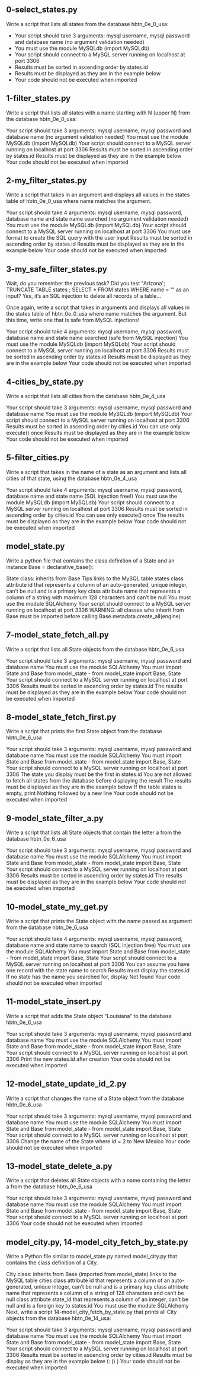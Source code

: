 ## 0-select_states.py
Write a script that lists all states from the database hbtn_0e_0_usa:

- Your script should take 3 arguments: mysql username, mysql password and database name (no argument validation needed)
- You must use the module MySQLdb (import MySQLdb)
- Your script should connect to a MySQL server running on localhost at port 3306
- Results must be sorted in ascending order by states.id
- Results must be displayed as they are in the example below
- Your code should not be executed when imported

## 1-filter_states.py
Write a script that lists all states with a name starting with N (upper N) from the database hbtn_0e_0_usa:

Your script should take 3 arguments: mysql username, mysql password and database name (no argument validation needed)
You must use the module MySQLdb (import MySQLdb)
Your script should connect to a MySQL server running on localhost at port 3306
Results must be sorted in ascending order by states.id
Results must be displayed as they are in the example below
Your code should not be executed when imported

## 2-my_filter_states.py
Write a script that takes in an argument and displays all values in the states table of hbtn_0e_0_usa where name matches the argument.

Your script should take 4 arguments: mysql username, mysql password, database name and state name searched (no argument validation needed)
You must use the module MySQLdb (import MySQLdb)
Your script should connect to a MySQL server running on localhost at port 3306
You must use format to create the SQL query with the user input
Results must be sorted in ascending order by states.id
Results must be displayed as they are in the example below
Your code should not be executed when imported

## 3-my_safe_filter_states.py
Wait, do you remember the previous task? Did you test "Arizona'; TRUNCATE TABLE states ; SELECT * FROM states WHERE name = '" as an input?
Yes, it’s an SQL injection to delete all records of a table…

Once again, write a script that takes in arguments and displays all values in the states table of hbtn_0e_0_usa where name matches the argument. But this time, write one that is safe from MySQL injections!

Your script should take 4 arguments: mysql username, mysql password, database name and state name searched (safe from MySQL injection)
You must use the module MySQLdb (import MySQLdb)
Your script should connect to a MySQL server running on localhost at port 3306
Results must be sorted in ascending order by states.id
Results must be displayed as they are in the example below
Your code should not be executed when imported

## 4-cities_by_state.py
Write a script that lists all cities from the database hbtn_0e_4_usa

Your script should take 3 arguments: mysql username, mysql password and database name
You must use the module MySQLdb (import MySQLdb)
Your script should connect to a MySQL server running on localhost at port 3306
Results must be sorted in ascending order by cities.id
You can use only execute() once
Results must be displayed as they are in the example below
Your code should not be executed when imported

## 5-filter_cities.py
Write a script that takes in the name of a state as an argument and lists all cities of that state, using the database hbtn_0e_4_usa

Your script should take 4 arguments: mysql username, mysql password, database name and state name (SQL injection free!)
You must use the module MySQLdb (import MySQLdb)
Your script should connect to a MySQL server running on localhost at port 3306
Results must be sorted in ascending order by cities.id
You can use only execute() once
The results must be displayed as they are in the example below
Your code should not be executed when imported

## model_state.py
Write a python file that contains the class definition of a State and an instance Base = declarative_base():

State class:
inherits from Base Tips
links to the MySQL table states
class attribute id that represents a column of an auto-generated, unique integer, can’t be null and is a primary key
class attribute name that represents a column of a string with maximum 128 characters and can’t be null
You must use the module SQLAlchemy
Your script should connect to a MySQL server running on localhost at port 3306
WARNING: all classes who inherit from Base must be imported before calling Base.metadata.create_all(engine)

## 7-model_state_fetch_all.py
Write a script that lists all State objects from the database hbtn_0e_6_usa

Your script should take 3 arguments: mysql username, mysql password and database name
You must use the module SQLAlchemy
You must import State and Base from model_state - from model_state import Base, State
Your script should connect to a MySQL server running on localhost at port 3306
Results must be sorted in ascending order by states.id
The results must be displayed as they are in the example below
Your code should not be executed when imported

## 8-model_state_fetch_first.py
Write a script that prints the first State object from the database hbtn_0e_6_usa

Your script should take 3 arguments: mysql username, mysql password and database name
You must use the module SQLAlchemy
You must import State and Base from model_state - from model_state import Base, State
Your script should connect to a MySQL server running on localhost at port 3306
The state you display must be the first in states.id
You are not allowed to fetch all states from the database before displaying the result
The results must be displayed as they are in the example below
If the table states is empty, print Nothing followed by a new line
Your code should not be executed when imported

## 9-model_state_filter_a.py
Write a script that lists all State objects that contain the letter a from the database hbtn_0e_6_usa

Your script should take 3 arguments: mysql username, mysql password and database name
You must use the module SQLAlchemy
You must import State and Base from model_state - from model_state import Base, State
Your script should connect to a MySQL server running on localhost at port 3306
Results must be sorted in ascending order by states.id
The results must be displayed as they are in the example below
Your code should not be executed when imported

## 10-model_state_my_get.py
Write a script that prints the State object with the name passed as argument from the database hbtn_0e_6_usa

Your script should take 4 arguments: mysql username, mysql password, database name and state name to search (SQL injection free)
You must use the module SQLAlchemy
You must import State and Base from model_state - from model_state import Base, State
Your script should connect to a MySQL server running on localhost at port 3306
You can assume you have one record with the state name to search
Results must display the states.id
If no state has the name you searched for, display Not found
Your code should not be executed when imported

## 11-model_state_insert.py
Write a script that adds the State object “Louisiana” to the database hbtn_0e_6_usa

Your script should take 3 arguments: mysql username, mysql password and database name
You must use the module SQLAlchemy
You must import State and Base from model_state - from model_state import Base, State
Your script should connect to a MySQL server running on localhost at port 3306
Print the new states.id after creation
Your code should not be executed when imported

## 12-model_state_update_id_2.py
Write a script that changes the name of a State object from the database hbtn_0e_6_usa

Your script should take 3 arguments: mysql username, mysql password and database name
You must use the module SQLAlchemy
You must import State and Base from model_state - from model_state import Base, State
Your script should connect to a MySQL server running on localhost at port 3306
Change the name of the State where id = 2 to New Mexico
Your code should not be executed when imported

## 13-model_state_delete_a.py
Write a script that deletes all State objects with a name containing the letter a from the database hbtn_0e_6_usa

Your script should take 3 arguments: mysql username, mysql password and database name
You must use the module SQLAlchemy
You must import State and Base from model_state - from model_state import Base, State
Your script should connect to a MySQL server running on localhost at port 3306
Your code should not be executed when imported

## model_city.py, 14-model_city_fetch_by_state.py
Write a Python file similar to model_state.py named model_city.py that contains the class definition of a City.

City class:
inherits from Base (imported from model_state)
links to the MySQL table cities
class attribute id that represents a column of an auto-generated, unique integer, can’t be null and is a primary key
class attribute name that represents a column of a string of 128 characters and can’t be null
class attribute state_id that represents a column of an integer, can’t be null and is a foreign key to states.id
You must use the module SQLAlchemy
Next, write a script 14-model_city_fetch_by_state.py that prints all City objects from the database hbtn_0e_14_usa:

Your script should take 3 arguments: mysql username, mysql password and database name
You must use the module SQLAlchemy
You must import State and Base from model_state - from model_state import Base, State
Your script should connect to a MySQL server running on localhost at port 3306
Results must be sorted in ascending order by cities.id
Results must be display as they are in the example below (<state name>: (<city id>) <city name>)
Your code should not be executed when imported

